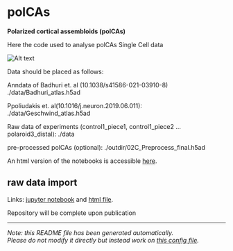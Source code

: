 
# polCAs

**Polarized cortical assembloids (polCAs)**

Here the code used to analyse polCAs Single Cell data

![Alt text](relative%20figures/FigureGithub.png?raw=true "Title")


Data should be placed as follows:

Anndata of Badhuri et. al (10.1038/s41586-021-03910-8)    ./data/Badhuri_atlas.h5ad

Ppoliudakis et. al(10.1016/j.neuron.2019.06.011):    ./data/Geschwind_atlas.h5ad   

Raw data of experiments (control1_piece1, control1_piece2 ... polaroid3_distal):    ./data

pre-processed polCAs (optional):    ./outdir/02C_Preprocess_final.h5ad


An html version of the notebooks is accessible [here](https://GiuseppeTestaLab.github.io/polCAs/).




## raw data import

Links: [jupyter notebook](01_RawImport.ipynb) and [html file](https://GiuseppeTestaLab.github.io/polCAs/01_RawImport.html).




Repository will be complete upon publication


---
*Note: this README file has been generated automatically.* <br>
*Please do not modify it directly but instead work on [this config file](resources/config.yaml).*


